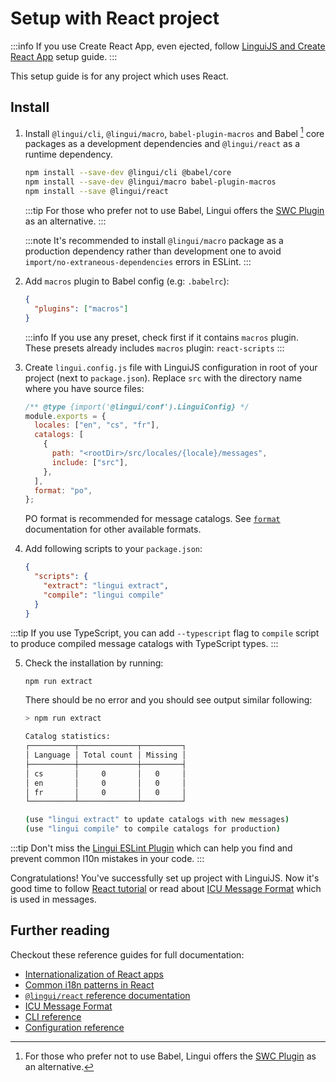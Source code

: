# Setup with React project

:::info
If you use Create React App, even ejected, follow [LinguiJS and Create React App](/docs/tutorials/setup-cra.md) setup guide.
:::

This setup guide is for any project which uses React.

## Install

1.  Install `@lingui/cli`, `@lingui/macro`, `babel-plugin-macros` and Babel [^1] core packages as a development dependencies and `@lingui/react` as a runtime dependency.

    ```bash npm2yarn
    npm install --save-dev @lingui/cli @babel/core
    npm install --save-dev @lingui/macro babel-plugin-macros
    npm install --save @lingui/react
    ```

    :::tip
    For those who prefer not to use Babel, Lingui offers the [SWC Plugin](/docs/ref/swc-plugin.md) as an alternative.
    :::

    :::note
    It's recommended to install `@lingui/macro` package as a production dependency rather than development one to avoid `import/no-extraneous-dependencies` errors in ESLint.
    :::

2.  Add `macros` plugin to Babel config (e.g: `.babelrc`):

    ```json
    {
      "plugins": ["macros"]
    }
    ```

    :::info
    If you use any preset, check first if it contains `macros` plugin. These presets already includes `macros` plugin: `react-scripts`
    :::

3.  Create `lingui.config.js` file with LinguiJS configuration in root of your project (next to `package.json`). Replace `src` with the directory name where you have source files:

    ```js title="lingui.config.js"
    /** @type {import('@lingui/conf').LinguiConfig} */
    module.exports = {
      locales: ["en", "cs", "fr"],
      catalogs: [
        {
          path: "<rootDir>/src/locales/{locale}/messages",
          include: ["src"],
        },
      ],
      format: "po",
    };
    ```

    PO format is recommended for message catalogs. See [`format`](/docs/ref/catalog-formats.md) documentation for other available formats.

4.  Add following scripts to your `package.json`:

    ```json title="package.json"
    {
      "scripts": {
        "extract": "lingui extract",
        "compile": "lingui compile"
      }
    }
    ```

:::tip
If you use TypeScript, you can add `--typescript` flag to `compile` script to produce compiled message catalogs with TypeScript types.
:::

5.  Check the installation by running:

    ```bash npm2yarn
    npm run extract
    ```

    There should be no error and you should see output similar following:

    ```bash npm2yarn
    > npm run extract

    Catalog statistics:
    ┌──────────┬─────────────┬─────────┐
    │ Language │ Total count │ Missing │
    ├──────────┼─────────────┼─────────┤
    │ cs       │     0       │   0     │
    │ en       │     0       │   0     │
    │ fr       │     0       │   0     │
    └──────────┴─────────────┴─────────┘

    (use "lingui extract" to update catalogs with new messages)
    (use "lingui compile" to compile catalogs for production)
    ```

:::tip
Don't miss the [Lingui ESLint Plugin](/docs/ref/eslint-plugin.md) which can help you find and prevent common l10n mistakes in your code.
:::

Congratulations! You've successfully set up project with LinguiJS. Now it's good time to follow [React tutorial](/docs/tutorials/react.md) or read about [ICU Message Format](/docs/ref/message-format.md) which is used in messages.

## Further reading

Checkout these reference guides for full documentation:

- [Internationalization of React apps](/docs/tutorials/react.md)
- [Common i18n patterns in React](/docs/tutorials/react-patterns.md)
- [`@lingui/react` reference documentation](/docs/ref/react.md)
- [ICU Message Format](/docs/ref/message-format.md)
- [CLI reference](/docs/ref/cli.md)
- [Configuration reference](/docs/ref/conf.md)

[^1]: For those who prefer not to use Babel, Lingui offers the [SWC Plugin](/docs/ref/swc-plugin.md) as an alternative.
